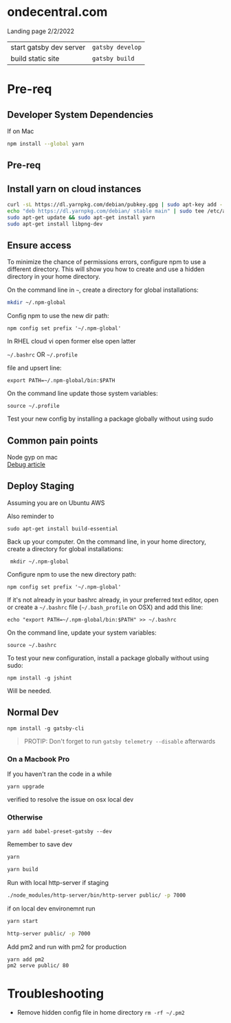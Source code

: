 # ondecentral.com


Landing page 2/2/2022


| | |
|-|-|
|start gatsby dev server|`gatsby develop`|
|build static site|`gatsby build` |


# Pre-req

## Developer System Dependencies

If on Mac

```zsh
npm install --global yarn
```




## Pre-req


## Install yarn on cloud instances

```bash
curl -sL https://dl.yarnpkg.com/debian/pubkey.gpg | sudo apt-key add -
echo "deb https://dl.yarnpkg.com/debian/ stable main" | sudo tee /etc/apt/sources.list.d/yarn.list
sudo apt-get update && sudo apt-get install yarn
sudo apt-get install libpng-dev
```


## Ensure access

To minimize the chance of permissions errors, configure npm to use a different directory. This will show you how to create and use a hidden directory in your home directory.

On the command line in `~`, create a directory for global installations:

```bash
mkdir ~/.npm-global
```

Config npm to use the new dir path:

`npm config set prefix '~/.npm-global'`

In RHEL cloud vi open former else open latter

`~/.bashrc` OR `~/.profile`

file and upsert line:

`export PATH=~/.npm-global/bin:$PATH`

On the command line update those system variables:

`source ~/.profile`

Test your new config by installing a package globally without using sudo

## Common pain points

Node gyp on mac  
[Debug article](https://codeforgeek.com/make-failed-with-exit-code-2/)

## Deploy Staging

Assuming you are on Ubuntu AWS

Also reminder to

```
sudo apt-get install build-essential
```

Back up your computer.
On the command line, in your home directory, create a directory for global installations:

```
 mkdir ~/.npm-global
```

Configure npm to use the new directory path:

```
npm config set prefix '~/.npm-global'
```

If it's not already in your bashrc already, in your preferred text editor, open or create a `~/.bashrc` file (`~/.bash_profile` on OSX) and add this line:

```
echo "export PATH=~/.npm-global/bin:$PATH" >> ~/.bashrc
```

On the command line, update your system variables:

```
source ~/.bashrc
```

To test your new configuration, install a package globally without using sudo:

```
npm install -g jshint
```

Will be needed.

## Normal Dev

```
npm install -g gatsby-cli
```

> PROTIP: Don't forget to run `gatsby telemetry --disable` afterwards

### On a Macbook Pro

If you haven't ran the code in a while

`yarn upgrade`

verified to resolve the issue on osx local dev

### Otherwise

```
yarn add babel-preset-gatsby --dev
```

Remember to save dev

```zsh
yarn
```

```zsh
yarn build
```

Run with local http-server if staging

```zsh
./node_modules/http-server/bin/http-server public/ -p 7000
```

if on local dev environemnt run

```zsh
yarn start
```

```zsh
http-server public/ -p 7000
```

Add pm2 and run with pm2 for production

```zsh
yarn add pm2
pm2 serve public/ 80
```

# Troubleshooting

* Remove hidden config file in home directory `rm -rf ~/.pm2`
